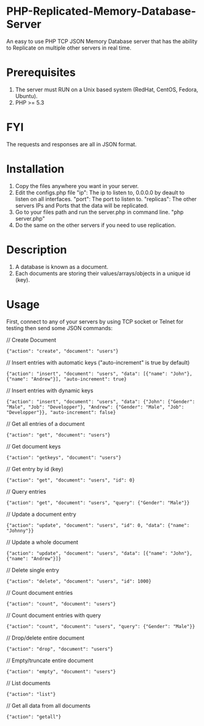 # PHP-Replicated-Memory-Database-Server
An easy to use PHP TCP JSON Memory Database server that has the ability to Replicate on multiple other servers in real time.

# Prerequisites
1) The server must RUN on a Unix based system (RedHat, CentOS, Fedora, Ubuntu).
2) PHP >= 5.3

# FYI
  The requests and responses are all in JSON format.

# Installation
1) Copy the files anywhere you want in your server.
2) Edit the configs.php file
  "ip": The ip to listen to, 0.0.0.0 by deault to listen on all interfaces.
  "port": The port to listen to.
  "replicas": The other servers IPs and Ports that the data will be replicated.
3) Go to your files path and run the server.php in command line.
  "php server.php"
4) Do the same on the other servers if you need to use replication.

# Description
  1) A database is known as a document.
  2) Each documents are storing their values/arrays/objects in a unique id (key). 

# Usage
  First, connect to any of your servers by using TCP socket or Telnet for testing then send some JSON commands:
  
  // Create Document
  
    {"action": "create", "document": "users"}

  // Insert entries with automatic keys ("auto-increment" is true by default)
  
    {"action": "insert", "document": "users", "data": [{"name": "John"}, {"name": "Andrew"}], "auto-increment": true}

  // Insert entries with dynamic keys
  
    {"action": "insert", "document": "users", "data": {"John": {"Gender": "Male", "Job": "Developper"}, "Andrew": {"Gender": "Male", "Job": "Developper"}}, "auto-increment": false}

  // Get all entries of a document
  
    {"action": "get", "document": "users"}

  // Get document keys
  
    {"action": "getkeys", "document": "users"}

  // Get entry by id (key)
  
    {"action": "get", "document": "users", "id": 0}

  // Query entries
  
    {"action": "get", "document": "users", "query": {"Gender": "Male"}}

  // Update a document entry
  
    {"action": "update", "document": "users", "id": 0, "data": {"name": "Johnny"}}

  // Update a whole document
  
    {"action": "update", "document": "users", "data": [{"name": "John"}, {"name": "Andrew"}]}

  // Delete single entry
  
    {"action": "delete", "document": "users", "id": 1000}

  // Count document entries
  
    {"action": "count", "document": "users"}

  // Count document entries with query
  
    {"action": "count", "document": "users", "query": {"Gender": "Male"}}

  // Drop/delete entire document
  
    {"action": "drop", "document": "users"}

  // Empty/truncate entire document
  
    {"action": "empty", "document": "users"}

  // List documents
  
    {"action": "list"}

  // Get all data from all documents
  
    {"action": "getall"}
